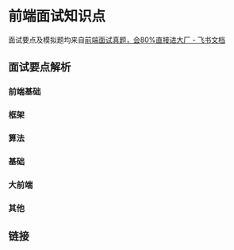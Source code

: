 # 前端面试知识点

面试要点及模拟题均来自[前端面试真题，会80%直接进大厂 - 飞书文档](https://bytedance.feishu.cn/base/app8Ok6k9qafpMkgyRbfgxeEnet)


## 面试要点解析

### 前端基础

### 框架

### 算法

### 基础

### 大前端

### 其他

## 链接
